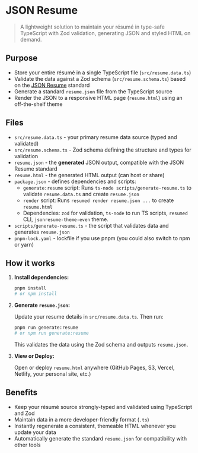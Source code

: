 # JSON Resume

> A lightweight solution to maintain your résumé in type-safe TypeScript with Zod validation, generating JSON and styled HTML on demand.

<!-- > [Resume Website](https://raw.githack.com/thatbeautifuldream/json-resume/main/resume.html)

> [Resume from JSON Registry](https://registry.jsonresume.org/thatbeautifuldream) -->

## Purpose

- Store your entire résumé in a single TypeScript file (`src/resume.data.ts`)
- Validate the data against a Zod schema (`src/resume.schema.ts`) based on the [JSON Resume](https://jsonresume.org/) standard
- Generate a standard `resume.json` file from the TypeScript source
- Render the JSON to a responsive HTML page (`resume.html`) using an off-the-shelf theme

## Files

- `src/resume.data.ts` - your primary resume data source (typed and validated)
- `src/resume.schema.ts` - Zod schema defining the structure and types for validation
- `resume.json` - the **generated** JSON output, compatible with the JSON Resume standard
- `resume.html` - the generated HTML output (can host or share)
- `package.json` - defines dependencies and scripts:
  - `generate:resume` script: Runs `ts-node scripts/generate-resume.ts` to validate `resume.data.ts` and create `resume.json`
  - `render` script: Runs `resumed render resume.json ...` to create `resume.html`
  - Dependencies: `zod` for validation, `ts-node` to run TS scripts, `resumed` CLI, `jsonresume-theme-even` theme.
- `scripts/generate-resume.ts` - the script that validates data and generates `resume.json`
- `pnpm-lock.yaml` - lockfile if you use pnpm (you could also switch to npm or yarn)

## How it works

1.  **Install dependencies:**

    ```bash
    pnpm install
    # or npm install
    ```

2.  **Generate `resume.json`:**

    Update your resume details in `src/resume.data.ts`. Then run:

    ```bash
    pnpm run generate:resume
    # or npm run generate:resume
    ```

    This validates the data using the Zod schema and outputs `resume.json`.

3.  **View or Deploy:**

    Open or deploy `resume.html` anywhere (GitHub Pages, S3, Vercel, Netlify, your personal site, etc.)

## Benefits

- Keep your résumé source strongly-typed and validated using TypeScript and Zod
- Maintain data in a more developer-friendly format (`.ts`)
- Instantly regenerate a consistent, themeable HTML whenever you update your data
- Automatically generate the standard `resume.json` for compatibility with other tools
